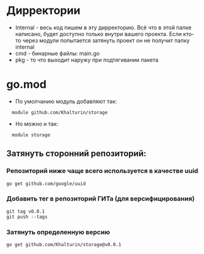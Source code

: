 # Дирректории
* Internal - весь код пишем в эту дирректорию. Всё что в этой папке написано, будет доступно только внутри вашего проекта. Если кто-то через модули попытается затянуть проект он не получит папку internal
* cmd - бинарные файлы: main.go
* pkg - то что выходит наружу при подтягивании пакета

# go.mod
* По умолчанию модуль добавляют так:
```
  module github.com/Khalturin/storage
```
* Но можно и так:
```
  module storage
```

## Затянуть сторонний репозиторий:
### Репозиторий ниже чаще всего используется в качестве uuid
```
go get github.com/google/uuid
```

### Добавить тег в репозиторий ГИТа (для версифицирования)
```
git tag v0.0.1
git push --tags
```
### Затянуть определенную версию 
```
go get github.com/Khalturin/storage@v0.0.1
```